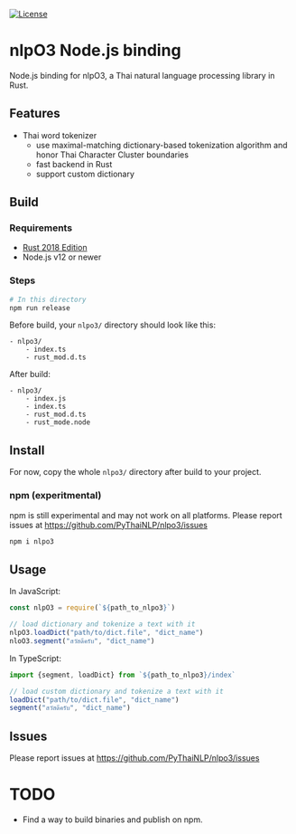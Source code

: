 <a href="https://opensource.org/licenses/Apache-2.0"><img alt="License" src="https://img.shields.io/badge/License-Apache%202.0-blue.svg"/></a>

# nlpO3 Node.js binding

Node.js binding for nlpO3, a Thai natural language processing library in Rust.

## Features

- Thai word tokenizer
  - use maximal-matching dictionary-based tokenization algorithm and honor Thai Character Cluster boundaries
  - fast backend in Rust
  - support custom dictionary

## Build

### Requirements

- [Rust 2018 Edition](https://www.rust-lang.org/tools/install)
- Node.js v12 or newer

### Steps

```bash
# In this directory
npm run release
```

Before build, your `nlpo3/` directory should look like this:
```
- nlpo3/
    - index.ts
    - rust_mod.d.ts
```

After build:
```
- nlpo3/
    - index.js
    - index.ts
    - rust_mod.d.ts
    - rust_mode.node
```

## Install

For now, copy the whole `nlpo3/` directory after build to your project.

### npm (experitmental)

npm is still experimental and may not work on all platforms. Please report issues at https://github.com/PyThaiNLP/nlpo3/issues

```bash
npm i nlpo3
```

## Usage

In JavaScript:
```javascript
const nlpO3 = require(`${path_to_nlpo3}`)

// load dictionary and tokenize a text with it
nlpO3.loadDict("path/to/dict.file", "dict_name")
nloO3.segment("สวัสดีครับ", "dict_name")
```

In TypeScript:
```typescript
import {segment, loadDict} from `${path_to_nlpo3}/index`

// load custom dictionary and tokenize a text with it
loadDict("path/to/dict.file", "dict_name")
segment("สวัสดีครับ", "dict_name")
```

## Issues

Please report issues at https://github.com/PyThaiNLP/nlpo3/issues

# TODO

- Find a way to build binaries and publish on npm.
